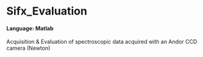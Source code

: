 # Sifx_Evaluation
#### Language: Matlab
Acquisition &amp; Evaluation of spectroscopic data acquired with an Andor CCD camera (Newton)
